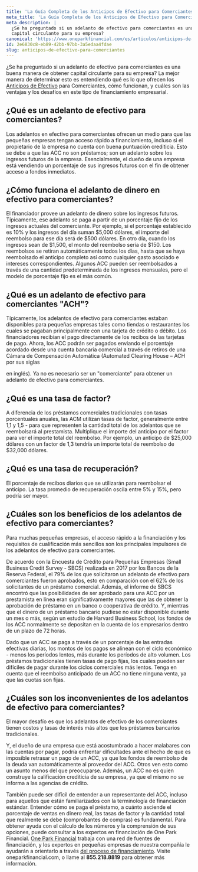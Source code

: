 ```yaml
---
title: 'La Guía Completa de los Anticipos de Efectivo para Comerciantes'
meta_title: 'La Guía Completa de los Anticipos de Efectivo para Comerciantes'
meta_description: |
  ¿Se ha preguntado si un adelanto de efectivo para comerciantes es una buena manera de obtener
  capital circulante para su empresa?
canonical: 'https://www.oneparkfinancial.com/es/articulos/anticipos-de-efectivo-para-comerciantes'
id: 2e6830c8-eb89-42bb-97bb-3a5edaa4fdae
slug: anticipos-de-efectivo-para-comerciantes
---
```

¿Se ha preguntado si un adelanto de efectivo para comerciantes es una buena manera de obtener
capital circulante para su empresa? La mejor manera de determinar esto es entendiendo qué es lo que
ofrecen los [Anticipos de Efectivo](https://www.oneparkfinancial.com/es/articulos/alternativas-de-prestamos-para-pequenas-empresas) para Comerciantes, cómo funcionan, y cuáles son las ventajas y los
desafíos en este tipo de financiamiento empresarial.
 
## ¿Qué es un adelanto de efectivo para comerciantes?

Los adelantos en efectivo para comerciantes ofrecen un medio para que las pequeñas empresas tengan
acceso rápido a financiamiento, incluso si el propietario de la empresa no cuenta con buena puntuación
crediticia. Esto se debe a que las ACC no son préstamos; son un adelanto sobre los ingresos futuros de la
empresa. Esencialmente, el dueño de una empresa está vendiendo un porcentaje de sus ingresos
futuros con el fin de obtener acceso a fondos inmediatos.

## ¿Cómo funciona el adelanto de dinero en efectivo para comerciantes?

El financiador provee un adelanto de dinero sobre los ingresos futuros. Típicamente, ese adelanto se
paga a partir de un porcentaje fijo de los ingresos actuales del comerciante. Por ejemplo, si el porcentaje
establecido es 10% y los ingresos del día suman $5,000 dólares, el importe del reembolso para ese día
será de $500 dólares. En otro día, cuando los ingresos sean de $1,500, el monto del reembolso sería de
$150. Los reembolsos se retiran automáticamente todos los días, hasta que se haya reembolsado el
anticipo completo así como cualquier gasto asociado e intereses correspondientes. Algunos ACC pueden
ser reembolsados a través de una cantidad predeterminada de los ingresos mensuales, pero el modelo
de porcentaje fijo es el más común.

## ¿Qué es un adelanto de efectivo para comerciantes &quot;ACH&quot;?

Típicamente, los adelantos de efectivo para comerciantes estaban disponibles para pequeñas empresas
tales como tiendas o restaurantes los cuales se pagaban principalmente con una tarjeta de crédito o
débito. Los financiadores recibían el pago directamente de los recibos de las tarjetas de pago. Ahora, los
ACC podrán ser pagados enviando el porcentaje acordado desde una cuenta bancaria comercial a través
de retiros de una Cámara de Compensación Automática (Automated Clearing House – ACH por sus siglas

en inglés). Ya no es necesario ser un &quot;comerciante&quot; para obtener un adelanto de efectivo para
comerciantes.

## ¿Qué es una tasa de factor?

A diferencia de los préstamos comerciales tradicionales con tasas porcentuales anuales, las ACM utilizan
tasas de factor, generalmente entre 1,1 y 1,5 - para que representen la cantidad total de los adelantos
que se reembolsará al prestamista. Multiplique el importe del anticipo por el factor para ver el importe
total del reembolso. Por ejemplo, un anticipo de $25,000 dólares con un factor de 1,3 tendría un
importe total de reembolso de $32,000 dólares.

## ¿Qué es una tasa de recuperación?

El porcentaje de recibos diarios que se utilizarán para reembolsar el anticipo. La tasa promedio de
recuperación oscila entre 5% y 15%, pero podría ser mayor.

## ¿Cuáles son los beneficios de los adelantos de efectivo para comerciantes?

Para muchas pequeñas empresas, el acceso rápido a la financiación y los requisitos de cualificación más
sencillos son los principales impulsores de los adelantos de efectivo para comerciantes.

De acuerdo con la Encuesta de Crédito para Pequeñas Empresas (Small Business Credit Survey - SBCS)
realizada en 2017 por los Bancos de la Reserva Federal, el 79% de los que solicitaron un adelanto de
efectivo para comerciantes fueron aprobados, esto en comparación con el 62% de los solicitantes de un
préstamo comercial. Además, el informe de SBCS encontró que las posibilidades de ser aprobado para
una ACC por un prestamista en línea eran significativamente mayores que las de obtener la aprobación
de préstamo en un banco o cooperativa de crédito. Y, mientras que el dinero de un préstamo bancario
pudiese no estar disponible durante un mes o más, según un estudio de Harvard Business School, los
fondos de los ACC normalmente se depositan en la cuenta de los empresarios dentro de un plazo de 72
horas.

Dado que un ACC se paga a través de un porcentaje de las entradas efectivas diarias, los montos de los
pagos se alinean con el ciclo económico - menos los períodos lentos, más durante los períodos de alto
volumen. Los préstamos tradicionales tienen tasas de pago fijas, los cuales pueden ser difíciles de pagar
durante los ciclos comerciales más lentos. Tenga en cuenta que el reembolso anticipado de un ACC no
tiene ninguna venta, ya que las cuotas son fijas.

## ¿Cuáles son los inconvenientes de los adelantos de efectivo para comerciantes?

El mayor desafío es que los adelantos de efectivo de los comerciantes tienen costos y tasas de interés
más altos que los préstamos bancarios tradicionales.

Y, el dueño de una empresa que está acostumbrado a hacer malabares con las cuentas por pagar, podría
enfrentar dificultades ante el hecho de que es imposible retrasar un pago de un ACC, ya que los fondos
de reembolso de la deuda van automáticamente al proveedor del ACC. Otros ven esto como un asunto
menos del que preocuparse. Además, un ACC no es quien construye la calificación crediticia de su
empresa, ya que el mismo no se informa a las agencias de crédito.

También puede ser difícil de entender a un representante del ACC, incluso para aquellos que están
familiarizados con la terminología de financiación estándar. Entender cómo se paga el préstamo, a
cuánto asciende el porcentaje de ventas en dinero real, las tasas de factor y la cantidad total que
realmente se debe (comprobantes de compras) es fundamental. Para obtener ayuda con el cálculo de
los números y la comprensión de sus opciones, puede consultar a los expertos en financiación de One
Park Financial. [One Park Financial](https://www.oneparkfinancial.com/es/) trabaja con una red de fuentes de financiación, y los expertos en
pequeñas empresas de nuestra compañía le ayudarán a orientarlo a través [del proceso de
financiamiento](https://www.oneparkfinancial.com/es/preaprob). Visite oneparkfinancial.com, o llame al **855.218.8819** para obtener más información.